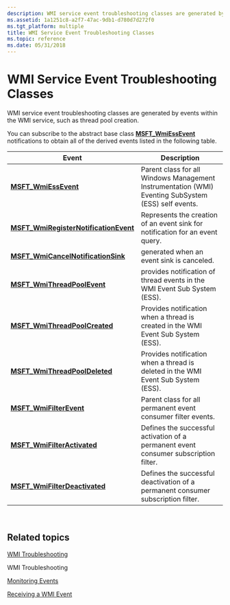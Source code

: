 ```yaml
---
description: WMI service event troubleshooting classes are generated by events within the WMI service, such as thread pool creation.
ms.assetid: 1a1251c8-a2f7-47ac-9db1-d780d7d272f0
ms.tgt_platform: multiple
title: WMI Service Event Troubleshooting Classes
ms.topic: reference
ms.date: 05/31/2018
---
```


# WMI Service Event Troubleshooting Classes

WMI service event troubleshooting classes are generated by events within the WMI service, such as thread pool creation.

You can subscribe to the abstract base class [**MSFT\_WmiEssEvent**](/previous-versions/windows/desktop/wmisystemprov/msft-wmiessevent) notifications to obtain all of the derived events listed in the following table.



|   Event                                                                                        |   Description                                                                                             |
|-------------------------------------------------------------------------------------------|-----------------------------------------------------------------------------------------------------|
| [**MSFT\_WmiEssEvent**](/previous-versions/windows/desktop/wmisystemprov/msft-wmiessevent)                                   | Parent class for all Windows Management Instrumentation (WMI) Eventing SubSystem (ESS) self events. |
| [**MSFT\_WmiRegisterNotificationEvent**](/previous-versions/windows/desktop/wmisystemprov/msft-wmiregisternotificationevent) | Represents the creation of an event sink for notification for an event query.                       |
| [**MSFT\_WmiCancelNotificationSink**](/previous-versions/windows/desktop/wmisystemprov/msft-wmicancelnotificationsink)       | generated when an event sink is canceled.                                                           |
| [**MSFT\_WmiThreadPoolEvent**](/previous-versions/windows/desktop/wmisystemprov/msft-wmithreadpoolevent)                     | provides notification of thread events in the WMI Event Sub System (ESS).                           |
| [**MSFT\_WmiThreadPoolCreated**](/previous-versions/windows/desktop/wmisystemprov/msft-wmithreadpoolcreated)                 | Provides notification when a thread is created in the WMI Event Sub System (ESS).                   |
| [**MSFT\_WmiThreadPoolDeleted**](/previous-versions/windows/desktop/wmisystemprov/msft-wmithreadpooldeleted)                 | Provides notification when a thread is deleted in the WMI Event Sub System (ESS).                   |
| [**MSFT\_WmiFilterEvent**](/previous-versions/windows/desktop/wmisystemprov/msft-wmifilterevent)                             | Parent class for all permanent event consumer filter events.                                        |
| [**MSFT\_WmiFilterActivated**](/previous-versions/windows/desktop/wmisystemprov/msft-wmifilteractivated)                     | Defines the successful activation of a permanent event consumer subscription filter.                |
| [**MSFT\_WmiFilterDeactivated**](/previous-versions/windows/desktop/wmisystemprov/msft-wmifilterdeactivated)                 | Defines the successful deactivation of a permanent consumer subscription filter.                    |



 

## Related topics

<dl> <dt>

[WMI Troubleshooting](wmi-troubleshooting.md)
</dt> <dt>

WMI Troubleshooting
</dt> <dt>

[Monitoring Events](monitoring-events.md)
</dt> <dt>

[Receiving a WMI Event](receiving-a-wmi-event.md)
</dt> </dl>

 

 
